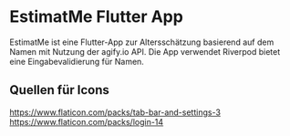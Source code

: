 # EstimatMe Flutter App

EstimatMe ist eine Flutter-App zur Altersschätzung basierend auf dem Namen mit Nutzung der agify.io API. Die App verwendet Riverpod bietet eine Eingabevalidierung für Namen.

## Quellen für Icons

https://www.flaticon.com/packs/tab-bar-and-settings-3
https://www.flaticon.com/packs/login-14
